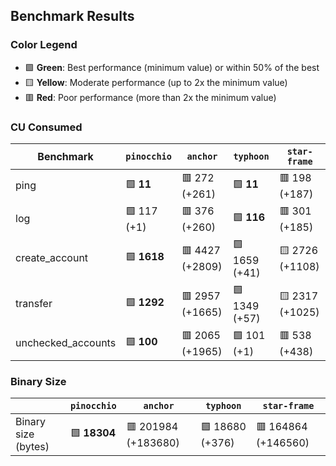## Benchmark Results

### Color Legend

- 🟩 **Green**: Best performance (minimum value) or within 50% of the best
- 🟨 **Yellow**: Moderate performance (up to 2x the minimum value)
- 🟥 **Red**: Poor performance (more than 2x the minimum value)

### CU Consumed

| Benchmark     | `pinocchio`     | `anchor`          | `typhoon`    | `star-frame`   |
| ------------- | --------------- | ----------------- | ------------ | -------------- |
| ping | 🟩 **11** | 🟥 272 (+261) | 🟩 **11** | 🟥 198 (+187) |
| log | 🟩 117 (+1) | 🟥 376 (+260) | 🟩 **116** | 🟥 301 (+185) |
| create_account | 🟩 **1618** | 🟥 4427 (+2809) | 🟩 1659 (+41) | 🟨 2726 (+1108) |
| transfer | 🟩 **1292** | 🟥 2957 (+1665) | 🟩 1349 (+57) | 🟨 2317 (+1025) |
| unchecked_accounts | 🟩 **100** | 🟥 2065 (+1965) | 🟩 101 (+1) | 🟥 538 (+438) |

### Binary Size

|                     | `pinocchio`     | `anchor`            | `typhoon`| `star-frame`   |
| ------------------- | --------------- | ------------------- | -------- | -------------- |
| Binary size (bytes) | 🟩 **18304** | 🟥 201984 (+183680) | 🟩 18680 (+376) | 🟥 164864 (+146560) |
